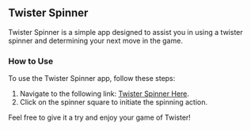 ## Twister Spinner

Twister Spinner is a simple app designed to assist you in using a twister spinner and determining your next move in the game.

### How to Use

To use the Twister Spinner app, follow these steps:

1. Navigate to the following link: [Twister Spinner Here](https://dbofury.github.io/twister-spinner/).
2. Click on the spinner square to initiate the spinning action.

Feel free to give it a try and enjoy your game of Twister!
